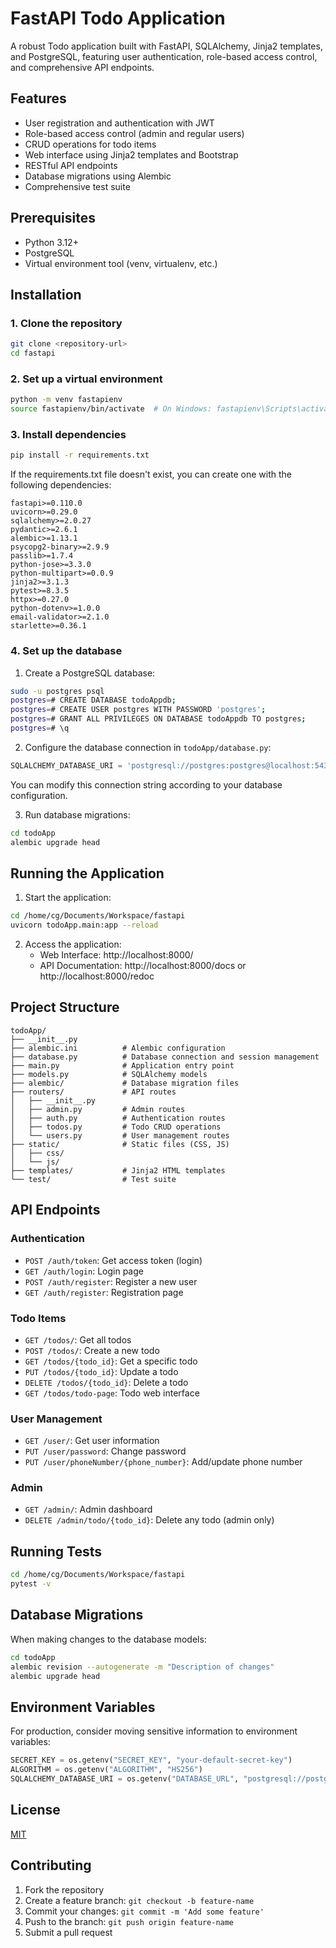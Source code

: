 # FastAPI Todo Application

A robust Todo application built with FastAPI, SQLAlchemy, Jinja2 templates, and PostgreSQL, featuring user authentication, role-based access control, and comprehensive API endpoints.

## Features

- User registration and authentication with JWT
- Role-based access control (admin and regular users)
- CRUD operations for todo items
- Web interface using Jinja2 templates and Bootstrap
- RESTful API endpoints
- Database migrations using Alembic
- Comprehensive test suite

## Prerequisites

- Python 3.12+
- PostgreSQL
- Virtual environment tool (venv, virtualenv, etc.)

## Installation

### 1. Clone the repository

```bash
git clone <repository-url>
cd fastapi
```

### 2. Set up a virtual environment

```bash
python -m venv fastapienv
source fastapienv/bin/activate  # On Windows: fastapienv\Scripts\activate
```

### 3. Install dependencies

```bash
pip install -r requirements.txt
```

If the requirements.txt file doesn't exist, you can create one with the following dependencies:

```
fastapi>=0.110.0
uvicorn>=0.29.0
sqlalchemy>=2.0.27
pydantic>=2.6.1
alembic>=1.13.1
psycopg2-binary>=2.9.9
passlib>=1.7.4
python-jose>=3.3.0
python-multipart>=0.0.9
jinja2>=3.1.3
pytest>=8.3.5
httpx>=0.27.0
python-dotenv>=1.0.0
email-validator>=2.1.0
starlette>=0.36.1
```

### 4. Set up the database

1. Create a PostgreSQL database:

```bash
sudo -u postgres psql
postgres=# CREATE DATABASE todoAppdb;
postgres=# CREATE USER postgres WITH PASSWORD 'postgres';
postgres=# GRANT ALL PRIVILEGES ON DATABASE todoAppdb TO postgres;
postgres=# \q
```

2. Configure the database connection in `todoApp/database.py`:

```python
SQLALCHEMY_DATABASE_URI = 'postgresql://postgres:postgres@localhost:5432/todoAppdb'
```

You can modify this connection string according to your database configuration.

3. Run database migrations:

```bash
cd todoApp
alembic upgrade head
```

## Running the Application

1. Start the application:

```bash
cd /home/cg/Documents/Workspace/fastapi
uvicorn todoApp.main:app --reload
```

2. Access the application:
   - Web Interface: http://localhost:8000/
   - API Documentation: http://localhost:8000/docs or http://localhost:8000/redoc

## Project Structure

```
todoApp/
├── __init__.py
├── alembic.ini          # Alembic configuration
├── database.py          # Database connection and session management
├── main.py              # Application entry point
├── models.py            # SQLAlchemy models
├── alembic/             # Database migration files
├── routers/             # API routes
│   ├── __init__.py
│   ├── admin.py         # Admin routes
│   ├── auth.py          # Authentication routes
│   ├── todos.py         # Todo CRUD operations
│   └── users.py         # User management routes
├── static/              # Static files (CSS, JS)
│   ├── css/
│   └── js/
├── templates/           # Jinja2 HTML templates
└── test/                # Test suite
```

## API Endpoints

### Authentication

- `POST /auth/token`: Get access token (login)
- `GET /auth/login`: Login page
- `POST /auth/register`: Register a new user
- `GET /auth/register`: Registration page

### Todo Items

- `GET /todos/`: Get all todos
- `POST /todos/`: Create a new todo
- `GET /todos/{todo_id}`: Get a specific todo
- `PUT /todos/{todo_id}`: Update a todo
- `DELETE /todos/{todo_id}`: Delete a todo
- `GET /todos/todo-page`: Todo web interface

### User Management

- `GET /user/`: Get user information
- `PUT /user/password`: Change password
- `PUT /user/phoneNumber/{phone_number}`: Add/update phone number

### Admin

- `GET /admin/`: Admin dashboard
- `DELETE /admin/todo/{todo_id}`: Delete any todo (admin only)

## Running Tests

```bash
cd /home/cg/Documents/Workspace/fastapi
pytest -v
```

## Database Migrations

When making changes to the database models:

```bash
cd todoApp
alembic revision --autogenerate -m "Description of changes"
alembic upgrade head
```

## Environment Variables

For production, consider moving sensitive information to environment variables:

```python
SECRET_KEY = os.getenv("SECRET_KEY", "your-default-secret-key")
ALGORITHM = os.getenv("ALGORITHM", "HS256")
SQLALCHEMY_DATABASE_URI = os.getenv("DATABASE_URL", "postgresql://postgres:postgres@localhost:5432/todoAppdb")
```

## License

[MIT](LICENSE)

## Contributing

1. Fork the repository
2. Create a feature branch: `git checkout -b feature-name`
3. Commit your changes: `git commit -m 'Add some feature'`
4. Push to the branch: `git push origin feature-name`
5. Submit a pull request
